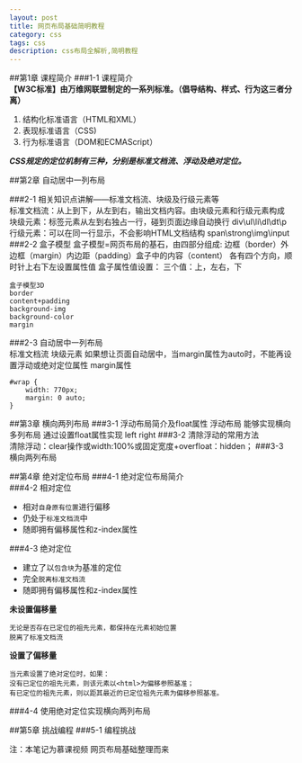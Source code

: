 ```yaml
---
layout: post
title: 网页布局基础简明教程
category: css
tags: css
description: css布局全解析,简明教程
---
```


##第1章 课程简介
###1-1 课程简介  
**【W3C标准】由万维网联盟制定的一系列标准。（倡导结构、样式、行为这三者分离）**

1. 结构化标准语言（HTML和XML）
1. 表现标准语言（CSS)
1. 行为标准语言（DOM和ECMAScript）

***CSS规定的定位机制有三种，分别是标准文档流、浮动及绝对定位。***


      
##第2章 自动居中一列布局

###2-1 相关知识点讲解——标准文档流、块级及行级元素等   
     标准文档流：从上到下，从左到右，输出文档内容。由块级元素和行级元素构成
     块级元素：标签元素从左到右独占一行，碰到页面边缘自动换行
     div\ul\li\dl\dt\p
     行级元素：可以在同一行显示，不会影响HTML文档结构
     span\strong\img\input
###2-2 盒子模型
    盒子模型=网页布局的基石，由四部分组成:
    边框（border）外边框（margin）内边距（padding）盒子中的内容（content）
    各有四个方向，顺时针上右下左设置属性值
    盒子属性值设置： 三个值：上，左右，下 
    
    盒子模型3D 
    border
    content+padding
    background-img
    background-color
    margin
###2-3 自动居中一列布局  
	标准文档流
	块级元素
	如果想让页面自动居中，当margin属性为auto时，不能再设置浮动或绝对定位属性
	margin属性

	#wrap {
		width: 770px;
		margin: 0 auto;
	}


##第3章 横向两列布局
###3-1 浮动布局简介及float属性 
    浮动布局 能够实现横向多列布局 通过设置float属性实现  left right
###3-2 清除浮动的常用方法  
    清除浮动：clear操作或width:100%或固定宽度+overfloat：hidden；
###3-3 横向两列布局 


##第4章 绝对定位布局
###4-1 绝对定位布局简介  
###4-2 相对定位 
- 相对`自身原有位置`进行偏移
- 仍处于`标准文档流`中
- 随即拥有偏移属性和z-index属性

###4-3 绝对定位  
- 建立了以`包含块`为基准的定位
- 完全`脱离标准文档流`
- 随即拥有偏移属性和z-index属性 

**未设置偏移量**

    无论是否存在已定位的祖先元素，都保持在元素初始位置
    脱离了标准文档流
**设置了偏移量**

    当元素设置了绝对定位时，如果： 
    没有已定位的祖先元素，则该元素以<html>为偏移参照基准；
    有已定位的祖先元素，则以距其最近的已定位祖先元素为偏移参照基准。

###4-4 使用绝对定位实现横向两列布局 


##第5章 挑战编程
###5-1 编程挑战 


注：本笔记为慕课视频 网页布局基础整理而来


 
